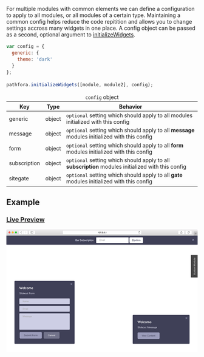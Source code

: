 For multiple modules with common elements we can define a configuration to apply to all modules, or all modules of a certain type. Maintaining a common config helps reduce the code repitition and allows you to change settings accross many widgets in one place. A config object can be passed as a second, optional argument to [initializeWidgets](/api/methods.md#initializewidgets).

``` javascript
var config = {
  generic: {
    theme: 'dark'
  }
};

pathfora.initializeWidgets([module, module2], config);
```

<table>
  <thead>
    <tr>
      <td colspan="3" align="center"><code>config</code> object</td>
    </tr>
    <tr>
      <th>Key</th>
      <th>Type</th>
      <th>Behavior</th>
    </tr>
  </thead>
  <tr>
    <td>generic</td>
    <td>object</td>
    <td><code>optional</code> setting which should apply to all modules initialized with this config</td>
  </tr>
  <tr>
    <td>message</td>
    <td>object</td>
    <td><code>optional</code> setting which should apply to all <b>message</b> modules initialized with this config</td>
  </tr>
   <tr>
    <td>form</td>
    <td>object</td>
    <td><code>optional</code> setting which should apply to all <b>form</b> modules initialized with this config</td>
  </tr>
  <tr>
    <td>subscription</td>
    <td>object</td>
    <td><code>optional</code> setting which should apply to all <b>subscription</b> modules initialized with this config</td>
  </tr>
   <tr>
    <td>sitegate</td>
    <td>object</td>
    <td><code>optional</code> setting which should apply to all <b>gate</b> modules initialized with this config</td>
  </tr>
 </table>

## Example

<h3><a href="../../examples/preview/config/config.html" target="_blank">Live Preview</a></h3>

![General Config](../examples/img/config/config.png)

<pre data-src="../../examples/src/config/config.js"></pre>
